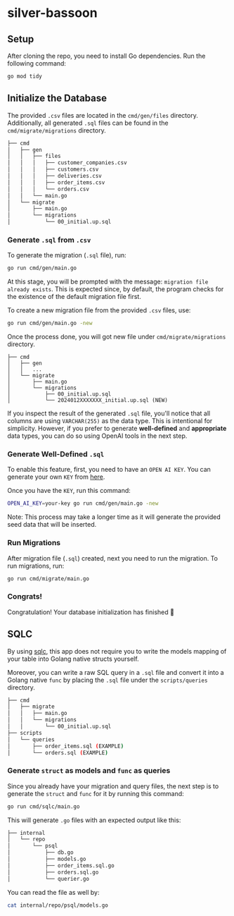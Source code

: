 # silver-bassoon

## Setup

After cloning the repo, you need to install Go dependencies. Run the following command:

```bash
go mod tidy
```

## Initialize the Database

The provided `.csv` files are located in the `cmd/gen/files` directory. Additionally, all generated `.sql` files can be found in the `cmd/migrate/migrations` directory.

```bash
├── cmd
│   ├── gen
│   │   ├── files
│   │   │   ├── customer_companies.csv
│   │   │   ├── customers.csv
│   │   │   ├── deliveries.csv
│   │   │   ├── order_items.csv
│   │   │   └── orders.csv
│   │   └── main.go
│   └── migrate
│       ├── main.go
│       └── migrations
│           └── 00_initial.up.sql
```

### Generate `.sql` from `.csv`

To generate the migration (`.sql` file), run:

```bash
go run cmd/gen/main.go
```

At this stage, you will be prompted with the message: `migration file already exists`. This is expected since, by default, the program checks for the existence of the default migration file first.

To create a new migration file from the provided `.csv` files, use:

```bash
go run cmd/gen/main.go -new
```

Once the process done, you will got new file under `cmd/migrate/migrations` directory.

```
├── cmd
│   ├── gen
│   │   ...
│   └── migrate
│       ├── main.go
│       └── migrations
│           ├── 00_initial.up.sql
│           └── 2024012XXXXXXX_initial.up.sql (NEW)
```

If you inspect the result of the generated `.sql` file, you'll notice that all columns are using `VARCHAR(255)` as the data type. This is intentional for simplicity. However, if you prefer to generate **well-defined** and **appropriate** data types, you can do so using OpenAI tools in the next step.

### Generate Well-Defined `.sql`

To enable this feature, first, you need to have an `OPEN AI KEY`. You can generate your own `KEY` from [here](https://platform.openai.com/account/api-keys).

Once you have the `KEY`, run this command:

```bash
OPEN_AI_KEY=your-key go run cmd/gen/main.go -new
```

Note: This process may take a longer time as it will generate the provided seed data that will be inserted.

### Run Migrations

After migration file (`.sql`) created, next you need to run the migration. To run migrations, run:

```bash
go run cmd/migrate/main.go 
```

### Congrats!

Congratulation! Your database initialization has finished 🚀

## SQLC

By using [sqlc](https://sqlc.dev/), this app does not require you to write the models mapping of your table into Golang native structs yourself.

Moreover, you can write a raw SQL query in a `.sql` file and convert it into a Golang native `func` by placing the `.sql` file under the `scripts/queries` directory.

```bash
├── cmd
│   ├── migrate
│   │   ├── main.go
│   │   └── migrations
│   │       └── 00_initial.up.sql
├── scripts
│   └── queries
│       ├── order_items.sql (EXAMPLE)
│       └── orders.sql (EXAMPLE)
```

### Generate `struct` as models and `func` as queries

Since you already have your migration and query files, the next step is to generate the `struct` and `func` for it by running this command:

```bash
go run cmd/sqlc/main.go
```

This will generate `.go` files with an expected output like this:

```bash
├── internal
│   └── repo
│       └── psql
│           ├── db.go
│           ├── models.go
│           ├── order_items.sql.go
│           ├── orders.sql.go
│           └── querier.go
```

You can read the file as well by:

```bash
cat internal/repo/psql/models.go
```
